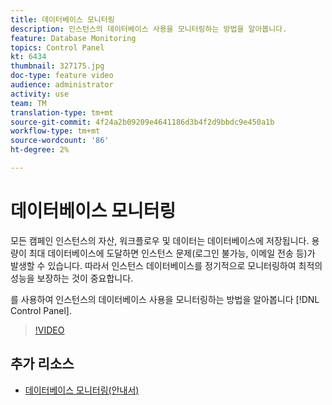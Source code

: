 ```yaml
---
title: 데이터베이스 모니터링
description: 인스턴스의 데이터베이스 사용을 모니터링하는 방법을 알아봅니다.
feature: Database Monitoring
topics: Control Panel
kt: 6434
thumbnail: 327175.jpg
doc-type: feature video
audience: administrator
activity: use
team: TM
translation-type: tm+mt
source-git-commit: 4f24a2b09209e4641186d3b4f2d9bbdc9e450a1b
workflow-type: tm+mt
source-wordcount: '86'
ht-degree: 2%

---
```



# 데이터베이스 모니터링

모든 캠페인 인스턴스의 자산, 워크플로우 및 데이터는 데이터베이스에 저장됩니다. 용량이 최대 데이터베이스에 도달하면 인스턴스 문제(로그인 불가능, 이메일 전송 등)가 발생할 수 있습니다. 따라서 인스턴스 데이터베이스를 정기적으로 모니터링하여 최적의 성능을 보장하는 것이 중요합니다.

를 사용하여 인스턴스의 데이터베이스 사용을 모니터링하는 방법을 알아봅니다 [!DNL Control Panel].

>[!VIDEO](https://video.tv.adobe.com/v/327175?quality=12)

## 추가 리소스

* [데이터베이스 모니터링(안내서)](https://experienceleague.adobe.com/docs/control-panel/using/performance-monitoring/database-monitoring.html?lang=en#performance-monitoring)
